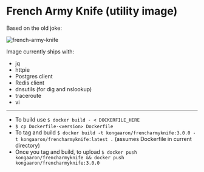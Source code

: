 # French Army Knife (utility image)

Based on the old joke:

![french-army-knife](https://user-images.githubusercontent.com/223486/113962353-62231e00-97dc-11eb-9856-59c32203f4cb.png)

Image currently ships with:

- jq
- httpie
- Postgres client
- Redis client
- dnsutils (for dig and nslookup)
- traceroute
- vi

***

* To build use `$ docker build - < DOCKERFILE_HERE`
* `$ cp Dockerfile-<version> Dockerfile`
* To tag and build `$ docker build -t kongaaron/frencharmyknife:3.0.0 -t kongaaron/frencharmyknife:latest .` (assumes Dockerfile in current directory)
* Once you tag and build, to upload `$ docker push kongaaron/frencharmyknife && docker push kongaaron/frencharmyknife:3.0.0`
